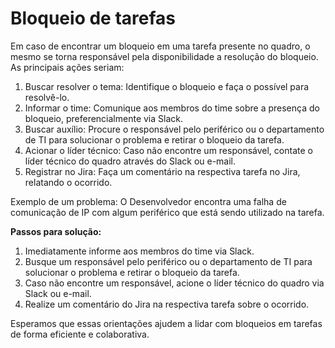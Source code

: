 # Bloqueio de tarefas

Em caso de encontrar um bloqueio em uma tarefa presente no quadro, o mesmo se torna responsável pela disponibilidade a resolução do bloqueio. As principais ações seriam:

1. Buscar resolver o tema: Identifique o bloqueio e faça o possível para resolvê-lo.
2. Informar o time: Comunique aos membros do time sobre a presença do bloqueio, preferencialmente via Slack.
3. Buscar auxílio: Procure o responsável pelo periférico ou o departamento de TI para solucionar o problema e retirar o bloqueio da tarefa.
4. Acionar o líder técnico: Caso não encontre um responsável, contate o líder técnico do quadro através do Slack ou e-mail.
5. Registrar no Jira: Faça um comentário na respectiva tarefa no Jira, relatando o ocorrido.

Exemplo de um problema:
O Desenvolvedor encontra uma falha de comunicação de IP com algum periférico que está sendo utilizado na tarefa.

**Passos para solução:**
1. Imediatamente informe aos membros do time via Slack.
2. Busque um responsável pelo periférico ou o departamento de TI para solucionar o problema e retirar o bloqueio da tarefa.
3. Caso não encontre um responsável, acione o líder técnico do quadro via Slack ou e-mail.
4. Realize um comentário do Jira na respectiva tarefa sobre o ocorrido.

Esperamos que essas orientações ajudem a lidar com bloqueios em tarefas de forma eficiente e colaborativa.
